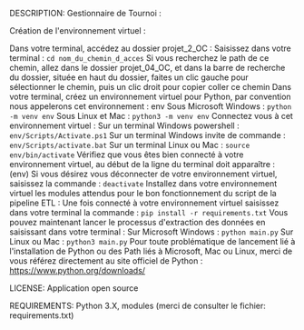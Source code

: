 DESCRIPTION: Gestionnaire de Tournoi :

Création de l'environnement virtuel :

Dans votre terminal, accédez au dossier projet_2_OC : Saisissez dans votre terminal : ``cd nom_du_chemin_d_acces``
Si vous recherchez le path de ce chemin, allez dans le dossier projet_04_OC, et dans la barre de recherche du dossier, 
située en haut du dossier, faites un clic gauche pour sélectionner le chemin, puis un clic droit pour copier coller ce chemin
Dans votre terminal, créez un environnement virtuel pour Python, par convention nous appelerons cet environnement : env
Sous Microsoft Windows : ``python -m venv env``
Sous Linux et Mac : ``python3 -m venv env``
Connectez vous à cet environnement virtuel :
Sur un terminal Windows powershell : ``env/Scripts/Activate.ps1``
Sur un terminal Windows invite de commande : ``env/Scripts/activate.bat``
Sur un terminal Linux ou Mac : ``source env/bin/activate``
Vérifiez que vous êtes bien connecté à votre environnement virtuel, au début de la ligne du terminal doit apparaître : (env) 
Si vous désirez vous déconnecter de votre environnement virtuel, saisissez la commande : ``deactivate``
Installez dans votre environnement virtuel les modules attendus pour le bon fonctionnement du script de la pipeline ETL : 
Une fois connecté à votre environnement virtuel saisissez dans votre terminal la commande : ``pip install -r requirements.txt``
Vous pouvez maintenant lancer le processus d'extraction des données en saisissant dans votre terminal :
Sur Microsoft Windows : ``python main.py``
Sur Linux ou Mac : ``python3 main.py``
Pour toute problématique de lancement lié à l'installation de Python ou des Path liés à Microsoft, Mac ou Linux, 
merci de vous référez directement au site officiel de Python : https://www.python.org/downloads/

LICENSE: Application open source

REQUIREMENTS: Python 3.X, modules (merci de consulter le fichier: requirements.txt)